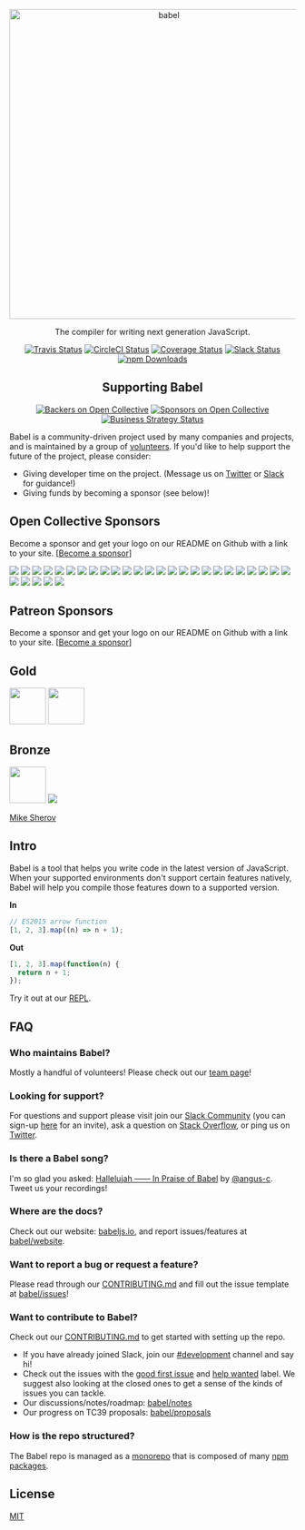 <p align="center">
  <a href="https://babeljs.io/">
    <img alt="babel" src="https://raw.githubusercontent.com/babel/logo/master/babel.png" width="546">
  </a>
</p>

<p align="center">
  The compiler for writing next generation JavaScript.
</p>

<p align="center">
  <a href="https://travis-ci.org/babel/babel"><img alt="Travis Status" src="https://img.shields.io/travis/babel/babel/master.svg?label=travis&maxAge=43200"></a>
  <a href="https://circleci.com/gh/babel/babel"><img alt="CircleCI Status" src="https://img.shields.io/circleci/project/github/babel/babel/master.svg?label=circle&maxAge=43200"></a>
  <a href="https://codecov.io/github/babel/babel"><img alt="Coverage Status" src="https://img.shields.io/codecov/c/github/babel/babel/master.svg?maxAge=43200"></a>
  <a href="https://slack.babeljs.io/"><img alt="Slack Status" src="https://slack.babeljs.io/badge.svg"></a>
  <a href="https://www.npmjs.com/package/babel-core"><img alt="npm Downloads" src="https://img.shields.io/npm/dm/babel-core.svg?maxAge=43200"></a>
</p>

<h2 align="center">Supporting Babel</h2>

<p align="center">
  <a href="#backers"><img alt="Backers on Open Collective" src="https://opencollective.com/babel/backers/badge.svg" /></a>
  <a href="#sponsors"><img alt="Sponsors on Open Collective" src="https://opencollective.com/babel/sponsors/badge.svg" /></a>
  <a href="https://medium.com/friendship-dot-js/i-peeked-into-my-node-modules-directory-and-you-wont-believe-what-happened-next-b89f63d21558"><img alt="Business Strategy Status" src="https://img.shields.io/badge/business%20model-flavortown-green.svg"></a>
</p>

Babel is a community-driven project used by many companies and projects, and is maintained by a group of [volunteers](https://babeljs.io/team). If you'd like to help support the future of the project, please consider:

- Giving developer time on the project. (Message us on [Twitter](https://twitter.com/babeljs) or [Slack](https://slack.babeljs.io/) for guidance!)
- Giving funds by becoming a sponsor (see below)!

## Open Collective Sponsors

Become a sponsor and get your logo on our README on Github with a link to your site. [[Become a sponsor](https://opencollective.com/babel#sponsor)]

<a href="https://opencollective.com/babel/sponsor/0/website" target="_blank"><img src="https://opencollective.com/babel/sponsor/0/avatar.svg?no-cache"></a>
<a href="https://opencollective.com/babel/sponsor/1/website" target="_blank"><img src="https://opencollective.com/babel/sponsor/1/avatar.svg?no-cache"></a>
<a href="https://opencollective.com/babel/sponsor/2/website" target="_blank"><img src="https://opencollective.com/babel/sponsor/2/avatar.svg?no-cache"></a>
<a href="https://opencollective.com/babel/sponsor/3/website" target="_blank"><img src="https://opencollective.com/babel/sponsor/3/avatar.svg?no-cache"></a>
<a href="https://opencollective.com/babel/sponsor/4/website" target="_blank"><img src="https://opencollective.com/babel/sponsor/4/avatar.svg?no-cache"></a>
 <a href="https://opencollective.com/babel/sponsor/5/website" target="_blank"><img src="https://opencollective.com/babel/sponsor/5/avatar.svg?no-cache"></a>
  <a href="https://opencollective.com/babel/sponsor/6/website" target="_blank"><img src="https://opencollective.com/babel/sponsor/6/avatar.svg?no-cache"></a>
  <a href="https://opencollective.com/babel/sponsor/7/website" target="_blank"><img src="https://opencollective.com/babel/sponsor/7/avatar.svg?no-cache"></a>
  <a href="https://opencollective.com/babel/sponsor/8/website" target="_blank"><img src="https://opencollective.com/babel/sponsor/8/avatar.svg?no-cache"></a>
  <a href="https://opencollective.com/babel/sponsor/9/website" target="_blank"><img src="https://opencollective.com/babel/sponsor/9/avatar.svg?no-cache"></a>
  <a href="https://opencollective.com/babel/sponsor/10/website" target="_blank"><img src="https://opencollective.com/babel/sponsor/10/avatar.svg?no-cache"></a>
  <a href="https://opencollective.com/babel/sponsor/11/website" target="_blank"><img src="https://opencollective.com/babel/sponsor/11/avatar.svg?no-cache"></a>
  <a href="https://opencollective.com/babel/sponsor/12/website" target="_blank"><img src="https://opencollective.com/babel/sponsor/12/avatar.svg?no-cache"></a>
  <a href="https://opencollective.com/babel/sponsor/13/website" target="_blank"><img src="https://opencollective.com/babel/sponsor/13/avatar.svg?no-cache"></a>
  <a href="https://opencollective.com/babel/sponsor/14/website" target="_blank"><img src="https://opencollective.com/babel/sponsor/14/avatar.svg?no-cache"></a>
  <a href="https://opencollective.com/babel/sponsor/15/website" target="_blank"><img src="https://opencollective.com/babel/sponsor/15/avatar.svg?no-cache"></a>
  <a href="https://opencollective.com/babel/sponsor/16/website" target="_blank"><img src="https://opencollective.com/babel/sponsor/16/avatar.svg?no-cache"></a>
  <a href="https://opencollective.com/babel/sponsor/17/website" target="_blank"><img src="https://opencollective.com/babel/sponsor/17/avatar.svg?no-cache"></a>
  <a href="https://opencollective.com/babel/sponsor/18/website" target="_blank"><img src="https://opencollective.com/babel/sponsor/18/avatar.svg?no-cache"></a>
  <a href="https://opencollective.com/babel/sponsor/19/website" target="_blank"><img src="https://opencollective.com/babel/sponsor/19/avatar.svg?no-cache"></a>
  <a href="https://opencollective.com/babel/sponsor/20/website" target="_blank"><img src="https://opencollective.com/babel/sponsor/20/avatar.svg?no-cache"></a>
  <a href="https://opencollective.com/babel/sponsor/21/website" target="_blank"><img src="https://opencollective.com/babel/sponsor/21/avatar.svg?no-cache"></a>
  <a href="https://opencollective.com/babel/sponsor/22/website" target="_blank"><img src="https://opencollective.com/babel/sponsor/22/avatar.svg?no-cache"></a>
  <a href="https://opencollective.com/babel/sponsor/23/website" target="_blank"><img src="https://opencollective.com/babel/sponsor/23/avatar.svg?no-cache"></a>
  <a href="https://opencollective.com/babel/sponsor/24/website" target="_blank"><img src="https://opencollective.com/babel/sponsor/24/avatar.svg?no-cache"></a>
  <a href="https://opencollective.com/babel/sponsor/25/website" target="_blank"><img src="https://opencollective.com/babel/sponsor/25/avatar.svg?no-cache"></a>
  <a href="https://opencollective.com/babel/sponsor/26/website" target="_blank"><img src="https://opencollective.com/babel/sponsor/26/avatar.svg?no-cache"></a>
  <a href="https://opencollective.com/babel/sponsor/27/website" target="_blank"><img src="https://opencollective.com/babel/sponsor/27/avatar.svg?no-cache"></a>
  <a href="https://opencollective.com/babel/sponsor/28/website" target="_blank"><img src="https://opencollective.com/babel/sponsor/28/avatar.svg?no-cache"></a>
  <a href="https://opencollective.com/babel/sponsor/29/website" target="_blank"><img src="https://opencollective.com/babel/sponsor/29/avatar.svg?no-cache"></a>

## Patreon Sponsors

Become a sponsor and get your logo on our README on Github with a link to your site. [[Become a sponsor](https://www.patreon.com/henryzhu)]

## Gold

<a href="https://vueschool.io/?babel" target="_blank"><img src="http://new.babeljs.io/img/sponsors/vueschool.png" height="64"></a>
<a href="https://devrant.com/?babel" target="_blank"><img src="http://new.babeljs.io/img/sponsors/devRant.png" height="64"></a>

## Bronze

<a href="http://teamextension.io/" target="_blank"><img src="https://teamextension.io/dist/img/logo/te-logo-compact.png" height="64"></a>
<a href="https://webflow.com/" target="_blank"><img src="https://opencollective.com/proxy/images/?src=https%3A%2F%2Fopencollective-production.s3-us-west-1.amazonaws.com%2F4a5024b0-8cf2-11e7-b1a2-b30b1de1463c.png&height=64"></a>
<p><a href="https://twitter.com/mikesherov">Mike Sherov</a></p>

## Intro

Babel is a tool that helps you write code in the latest version of JavaScript. When your supported environments don't support certain features natively, Babel will help you compile those features down to a supported version.

**In**

```js
// ES2015 arrow function
[1, 2, 3].map((n) => n + 1);
```

**Out**

```js
[1, 2, 3].map(function(n) {
  return n + 1;
});
```

Try it out at our [REPL](https://babeljs.io/repl/build/master#?code_lz=NoRgNATGDMC6B0BbAhgBwBQDsAEBeAfNjgNTYgCUA3EA&lineWrap=true&presets=es2015%2Ces2016%2Ces2017&version=7.0.0-beta.2).

## FAQ

### Who maintains Babel?

Mostly a handful of volunteers! Please check out our [team page](https://babeljs.io/team)!

### Looking for support?

For questions and support please visit join our [Slack Community](https://slack.babeljs.io/) (you can sign-up [here](https://slack.babeljs.io/) for an invite), ask a question on [Stack Overflow](https://stackoverflow.com/questions/tagged/babeljs), or ping us on [Twitter](https://twitter.com/babeljs).

### Is there a Babel song?

I'm so glad you asked: [Hallelujah —— In Praise of Babel](SONG.md) by [@angus-c](https://github.com/angus-c). Tweet us your recordings!

### Where are the docs?

Check out our website: [babeljs.io](https://babeljs.io/), and report issues/features at [babel/website](https://github.com/babel/website/issues).

### Want to report a bug or request a feature?

Please read through our [CONTRIBUTING.md](CONTRIBUTING.md) and fill out the issue template at [babel/issues](https://github.com/babel/babel/issues)!

### Want to contribute to Babel?

Check out our [CONTRIBUTING.md](CONTRIBUTING.md) to get started with setting up the repo.

- If you have already joined Slack, join our [#development](https://babeljs.slack.com/messages/development) channel and say hi!
- Check out the issues with the [good first issue](https://github.com/babel/babel/labels/good%20first%20issue) and [help wanted](https://github.com/babel/babel/labels/help%20wanted) label. We suggest also looking at the closed ones to get a sense of the kinds of issues you can tackle.
- Our discussions/notes/roadmap: [babel/notes](https://github.com/babel/notes)
- Our progress on TC39 proposals: [babel/proposals](https://github.com/babel/proposals)

### How is the repo structured?

The Babel repo is managed as a [monorepo](doc/design/monorepo.md) that is composed of many [npm packages](packages/README.md).

## License

[MIT](LICENSE)
